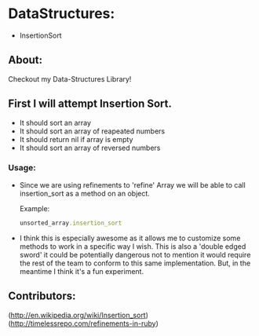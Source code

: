 # DataStructures:
* InsertionSort

## About:
Checkout my Data-Structures Library!

## First I will attempt Insertion Sort.
  * It should sort an array
  * It should sort an array of reapeated numbers
  * It should return nil if array is empty
  * It should sort an array of reversed numbers

### Usage:
- Since we are using refinements to 'refine' Array
  we will be able to call insertion_sort as a method
  on an object.

  Example:
  ```Ruby
  unsorted_array.insertion_sort
  ```

- I think this is especially awesome as it allows me
  to customize some methods to work in a specific way I wish.
  This is also a 'double edged sword' it could be potentially dangerous not to mention it would require the rest of the team to conform to this same implementation.  But, in the meantime I think it's a fun experiment.


## Contributors:
(http://en.wikipedia.org/wiki/Insertion_sort)
(http://timelessrepo.com/refinements-in-ruby)

